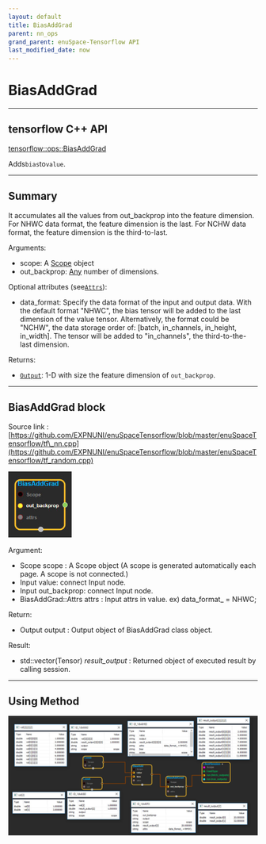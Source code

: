 ```yaml
--- 
layout: default 
title: BiasAddGrad 
parent: nn_ops 
grand_parent: enuSpace-Tensorflow API 
last_modified_date: now 
--- 
```


# BiasAddGrad

---

## tensorflow C++ API

[tensorflow::ops::BiasAddGrad](https://www.tensorflow.org/api_docs/cc/class/tensorflow/ops/bias-add-grad)

Adds`bias`to`value`.

---

## Summary

It accumulates all the values from out\_backprop into the feature dimension. For NHWC data format, the feature dimension is the last. For NCHW data format, the feature dimension is the third-to-last.

Arguments:

* scope: A [Scope](https://www.tensorflow.org/api_docs/cc/class/tensorflow/scope.html#classtensorflow_1_1_scope) object
* out\_backprop: [Any](https://www.tensorflow.org/api_docs/cc/class/tensorflow/ops/any.html#classtensorflow_1_1ops_1_1_any) number of dimensions.

Optional attributes \(see[`Attrs`](https://www.tensorflow.org/api_docs/cc/struct/tensorflow/ops/bias-add-grad/attrs.html#structtensorflow_1_1ops_1_1_bias_add_grad_1_1_attrs)\):

* data\_format: Specify the data format of the input and output data. With the default format "NHWC", the bias tensor will be added to the last dimension of the value tensor. Alternatively, the format could be "NCHW", the data storage order of: \[batch, in\_channels, in\_height, in\_width\]. The tensor will be added to "in\_channels", the third-to-the-last dimension.

Returns:

* [`Output`](https://www.tensorflow.org/api_docs/cc/class/tensorflow/output.html#classtensorflow_1_1_output): 1-D with size the feature dimension of `out_backprop`.

---

## BiasAddGrad block

Source link : [https://github.com/EXPNUNI/enuSpaceTensorflow/blob/master/enuSpaceTensorflow/tf\_nn.cpp](https://github.com/EXPNUNI/enuSpaceTensorflow/blob/master/enuSpaceTensorflow/tf_random.cpp)

![](../assets/nn-ops/BiasAddGrad1.jpg)

Argument:

* Scope scope : A Scope object \(A scope is generated automatically each page. A scope is not connected.\)
* Input value: connect  Input node.
* Input out\_backprop: connect  Input node.
* BiasAddGrad::Attrs attrs : Input attrs in value. ex\) data\_format\_ = NHWC;

Return:

* Output output : Output object of BiasAddGrad class object.

Result:

* std::vector\(Tensor\) _result\_output_ : Returned object of executed result by calling session.

---

## Using Method

![](../assets/nn-ops/BiasAddGrad2.jpg)

